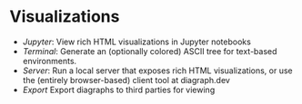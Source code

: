 # Visualizations

- *Jupyter*: View rich HTML visualizations in Jupyter notebooks
- *Terminal*: Generate an (optionally colored) ASCII tree for text-based environments.
- *Server*: Run a local server that exposes rich HTML visualizations, or use the (entirely browser-based) client tool at diagraph.dev
- *Export* Export diagraphs to third parties for viewing
